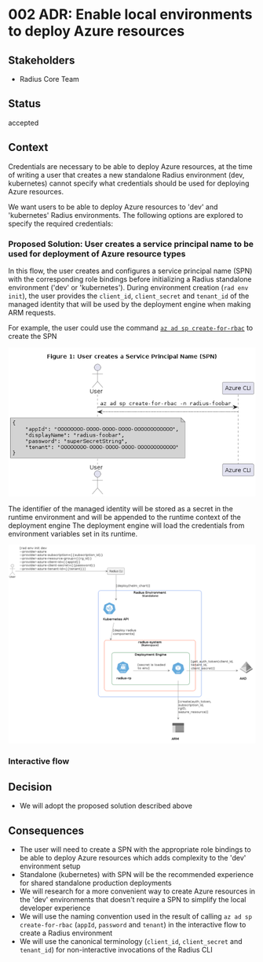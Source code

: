 # 002 ADR: Enable local environments to deploy Azure resources

## Stakeholders

* Radius Core Team

## Status

accepted

## Context

Credentials are necessary to be able to deploy Azure resources, at the time of writing a user that creates a new standalone Radius environment (dev, kubernetes) cannot specify what credentials should be used for deploying Azure resources.

We want users to be able to deploy Azure resources to 'dev' and 'kubernetes' Radius environments. The following options are explored to specify the required credentials:

### Proposed Solution: User creates a service principal name to be used for deployment of Azure resource types

In this flow, the user creates and configures a service principal name (SPN) with the corresponding role bindings before initializing a Radius standalone environment ('dev' or 'kubernetes'). During environment creation (`rad env init`), the user provides the `client_id`, `client_secret` and `tenant_id` of the managed identity that will be used by the deployment engine when making ARM requests.

For example, the user could use the command [`az ad sp create-for-rbac`](https://docs.microsoft.com/en-us/cli/azure/ad/sp?view=azure-cli-latest#az-ad-sp-create-for-rbac) to create the SPN

![diagram_user_creates_spn](../../uml/enable-local-environments-to-deploy-azure-resources/fig-1-user-creates-spn.png)

The identifier of the managed identity will be stored as a secret in the runtime environment and will be appended to the runtime context of the deployment engine
The deployment engine will load the credentials from environment variables set in its runtime.

![diagram_user_creates_radius_env](../../uml/enable-local-environments-to-deploy-azure-resources/fig-2-radius-environment.png)

### Interactive flow



## Decision

* We will adopt the proposed solution described above

## Consequences

* The user will need to create a SPN with the appropriate role bindings to be able to deploy Azure resources which adds complexity to the 'dev' environment setup
* Standalone (kubernetes) with SPN will be the recommended experience for shared standalone production deployments
* We will research for a more convenient way to create Azure resources in the 'dev' environments that doesn't require a SPN to simplify the local developer experience
* We will use the naming convention used in the result of calling `az ad sp create-for-rbac` (`appId`, `password` and `tenant`) in the interactive flow to create a Radius environment
* We will use the canonical terminology (`client_id`, `client_secret` and `tenant_id`) for non-interactive invocations of the Radius CLI

